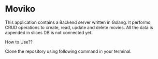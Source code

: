 # Moviko

This application contains a Backend server written in Golang.
It performs CRUD operations to create, read, update and delete movies.
All the data is appended in slices DB is not connected yet.

How to Use??

Clone the repository using following command in your terminal.
